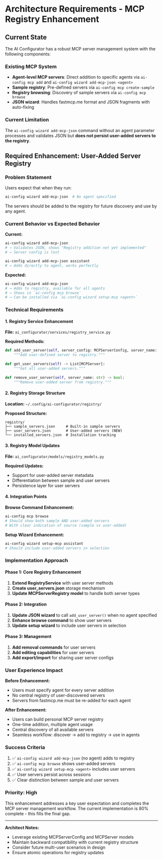 # Architecture Requirements - MCP Registry Enhancement

## Current State

The AI Configurator has a robust MCP server management system with the following components:

### Existing MCP System
- **Agent-level MCP servers**: Direct addition to specific agents via `ai-config mcp add` and `ai-config wizard add-mcp-json <agent>`
- **Sample registry**: Pre-defined servers via `ai-config mcp create-sample`
- **Registry browsing**: Discovery of sample servers via `ai-config mcp browse`
- **JSON wizard**: Handles fastmcp.me format and JSON fragments with auto-fixing

### Current Limitation
The `ai-config wizard add-mcp-json` command without an agent parameter processes and validates JSON but **does not persist user-added servers to the registry**.

## Required Enhancement: User-Added Server Registry

### Problem Statement
Users expect that when they run:
```bash
ai-config wizard add-mcp-json  # No agent specified
```
The servers should be added to the registry for future discovery and use by any agent.

### Current Behavior vs Expected Behavior

**Current:**
```bash
ai-config wizard add-mcp-json
# → Validates JSON, shows "Registry addition not yet implemented"
# → Server config is lost

ai-config wizard add-mcp-json assistant  
# → Adds directly to agent, works perfectly
```

**Expected:**
```bash
ai-config wizard add-mcp-json
# → Adds to registry, available for all agents
# → Shows in `ai-config mcp browse`
# → Can be installed via `ai-config wizard setup-mcp <agent>`
```

### Technical Requirements

#### 1. Registry Service Enhancement
**File:** `ai_configurator/services/registry_service.py`

**Required Methods:**
```python
def add_user_server(self, server_config: MCPServerConfig, server_name: str) -> bool:
    """Add user-defined server to registry."""
    
def get_user_servers(self) -> List[MCPServer]:
    """Get all user-added servers."""
    
def remove_user_server(self, server_name: str) -> bool:
    """Remove user-added server from registry."""
```

#### 2. Registry Storage Structure
**Location:** `~/.config/ai-configurator/registry/`

**Proposed Structure:**
```
registry/
├── sample_servers.json     # Built-in sample servers
├── user_servers.json       # User-added servers (NEW)
└── installed_servers.json  # Installation tracking
```

#### 3. Registry Model Updates
**File:** `ai_configurator/models/registry_models.py`

**Required Updates:**
- Support for user-added server metadata
- Differentiation between sample and user servers
- Persistence layer for user servers

#### 4. Integration Points

**Browse Command Enhancement:**
```bash
ai-config mcp browse
# Should show both sample AND user-added servers
# With clear indication of source (sample vs user-added)
```

**Setup Wizard Enhancement:**
```bash
ai-config wizard setup-mcp assistant
# Should include user-added servers in selection
```

### Implementation Approach

#### Phase 1: Core Registry Enhancement
1. **Extend RegistryService** with user server methods
2. **Create user_servers.json** storage mechanism
3. **Update MCPServerRegistry model** to handle both server types

#### Phase 2: Integration
1. **Update JSON wizard** to call `add_user_server()` when no agent specified
2. **Enhance browse command** to show user servers
3. **Update setup wizard** to include user servers in selection

#### Phase 3: Management
1. **Add removal commands** for user servers
2. **Add editing capabilities** for user servers
3. **Add export/import** for sharing user server configs

### User Experience Impact

**Before Enhancement:**
- Users must specify agent for every server addition
- No central registry of user-discovered servers
- Servers from fastmcp.me must be re-added for each agent

**After Enhancement:**
- Users can build personal MCP server registry
- One-time addition, multiple agent usage
- Central discovery of all available servers
- Seamless workflow: discover → add to registry → use in agents

### Success Criteria

1. ✅ `ai-config wizard add-mcp-json` (no agent) adds to registry
2. ✅ `ai-config mcp browse` shows user-added servers
3. ✅ `ai-config wizard setup-mcp <agent>` includes user servers
4. ✅ User servers persist across sessions
5. ✅ Clear distinction between sample and user servers

### Priority: High
This enhancement addresses a key user expectation and completes the MCP server management workflow. The current implementation is 80% complete - this fills the final gap.

---

**Architect Notes:**
- Leverage existing MCPServerConfig and MCPServer models
- Maintain backward compatibility with current registry structure  
- Consider future multi-user scenarios in design
- Ensure atomic operations for registry updates
